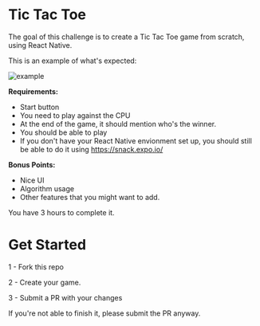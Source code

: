 # Tic Tac Toe

The goal of this challenge is to create a Tic Tac Toe game from scratch, using React Native.

This is an example of what's expected:

![example](http://g.recordit.co/8EXjyG2rxX.gif "This is an example of what's expected:")


**Requirements:**

- Start button
- You need to play against the CPU
- At the end of the game, it should mention who's the winner.
- You should be able to play
- If you don't have your React Native envionment set up, you should still be able to do it using https://snack.expo.io/

**Bonus Points:**

- Nice UI
- Algorithm usage 
- Other features that you might want to add.

You have 3 hours to complete it. 

# Get Started

1 - Fork this repo

2 - Create your game.

3 - Submit a PR with your changes

If you're not able to finish it, please submit the PR anyway.




